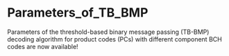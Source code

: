 # Parameters_of_TB_BMP
Parameters of the threshold-based binary message passing (TB-BMP) decoding algorithm for product codes (PCs) with different component BCH codes are now available!
